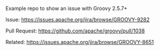 Example repo to show an issue with Groovy 2.5.7+

Issue: https://issues.apache.org/jira/browse/GROOVY-9282

Pull Request: https://github.com/apache/groovy/pull/1038

Related: https://issues.apache.org/jira/browse/GROOVY-8651
